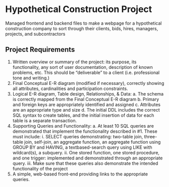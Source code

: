 # Hypothetical Construction Project
Managed frontend and backend files to make a webpage for a hypothetical construction company to sort through their clients, bids, hires, managers, projects, and subcontractors

## Project Requirements
1. Written overview or summary of the project: its purpose, its functionality, any sort of user documentation, description of known problems, etc. This should be “deliverable” to a client (i.e.
professional tone and writing.)
2. Final Conceptual E-R diagram (modified if necessary), correctly showing all attributes, cardinalities and participation constraints.
3. Logical E-R diagram, Table design, Relationships, & Data:
  a. The schema is correctly mapped from the Final Conceptual E-R diagram
  b. Primary and foreign keys are appropriately identified and assigned
  c. Attributes are an appropriate type and size
  d. The initial DDL includes the correct SQL syntax to create tables, and the initial insertion of data for each table is a separate transaction.
4. Supporting Queries and Functionality:
  a. At least 10 SQL queries are demonstrated that implement the functionality described in #1. These must include:
    i. SELECT queries demonstrating: two-table join, three-table join, self-join, an aggregate function, an aggregate function using GROUP BY and HAVING, a textbased-search query using LIKE with wildcard(s), a subquery.
    ii. One stored function, one stored procedure, and one trigger: implemented and demonstrated through an appropriate query.
    iii. Make sure that these queries also demonstrate the intended functionality of the project 
5. A simple, web-based front-end providing links to the appropriate queries.
